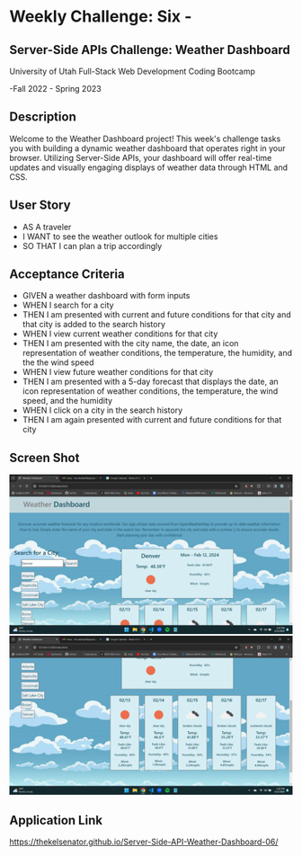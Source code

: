 # Weekly Challenge: Six -

## Server-Side APIs Challenge: Weather Dashboard

University of Utah
Full-Stack Web Development Coding Bootcamp

-Fall 2022 - Spring 2023

## Description

  Welcome to the Weather Dashboard project! This week's challenge tasks you with building a dynamic weather dashboard that operates right in your browser. Utilizing Server-Side APIs, your dashboard will offer real-time updates and visually engaging displays of weather data through HTML and CSS.

## User Story

  * AS A traveler
  * I WANT to see the weather outlook for multiple cities
  * SO THAT I can plan a trip accordingly

## Acceptance Criteria 

  * GIVEN a weather dashboard with form inputs
  * WHEN I search for a city
  * THEN I am presented with current and future conditions for that city  and that city is added to the search history
  * WHEN I view current weather conditions for that city
  * THEN I am presented with the city name, the date, an icon representation of weather conditions, the temperature, the humidity, and the the wind speed
  * WHEN I view future weather conditions for that city
  * THEN I am presented with a 5-day forecast that displays the date, an icon representation of weather conditions, the temperature, the wind speed, and the humidity
  * WHEN I click on a city in the search history
  * THEN I am again presented with current and future conditions for that city

## Screen Shot

![alt_text](./images/Screenshot(108).png)
![alt_text](./images/Screenshot(109).png)

## Application Link

https://thekelsenator.github.io/Server-Side-API-Weather-Dashboard-06/
